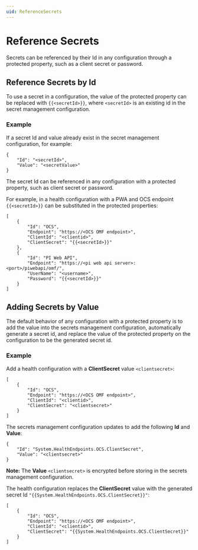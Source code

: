 ```yaml
---
uid: ReferenceSecrets
---
```


# Reference Secrets

Secrets can be referenced by their Id in any configuration through a protected property, such as a client secret or password.

## Reference Secrets by Id

To use a secret in a configuration, the value of the protected property can be replaced with `{{<secretId>}}`, where `<secretId>` is an existing id in the secret management configuration.

### Example

If a secret Id and value already exist in the secret management configuration, for example:

```code
{
    "Id": "<secretId>",
    "Value": "<secretValue>"
}
```
The secret Id can be referenced in any configuration with a protected property, such as client secret or password.

For example, in a health configuration with a PWA and OCS endpoint `{{<secretId>}}` can be substituted in the protected properties:

```code
[
    {
        "Id": "OCS",
        "Endpoint": "https://<OCS OMF endpoint>",
        "ClientId": "<clientid>",
        "ClientSecret": "{{<secretId>}}"
    },
    {
        "Id": "PI Web API",
        "Endpoint": "https://<pi web api server>:<port>/piwebapi/omf/",
        "UserName": "<username>",
        "Password": "{{<secretId>}}"
    }
]
```

## Adding Secrets by Value

The default behavior of any configuration with a protected property is to add the value into the secrets management configuration, automatically generate a secret id, and replace the value of the protected property on the configuration to be the generated secret id.

### Example

Add a health configuration with a **ClientSecret** value `<clientsecret>`: 

```code
[
    {
        "Id": "OCS",
        "Endpoint": "https://<OCS OMF endpoint>",
        "ClientId": "<clientid>",
        "ClientSecret": "<clientsecret>"
    }
]
```

The secrets management configuration updates to add the following **Id** and **Value**:

```code
{
    "Id": "System.HealthEndpoints.OCS.ClientSecret",
    "Value": "<clientsecret>"
}
```

 **Note:** The **Value** `<clientsecret>` is encrypted before storing in the secrets management configuration.

The health configuration replaces the **ClientSecret** value with the generated secret Id `"{{System.HealthEndpoints.OCS.ClientSecret}}"`:

```code
[
    {
        "Id": "OCS",
        "Endpoint": "https://<OCS OMF endpoint>",
        "ClientId": "<clientid>",
        "ClientSecret": "{{System.HealthEndpoints.OCS.ClientSecret}}"
    }
]
```
